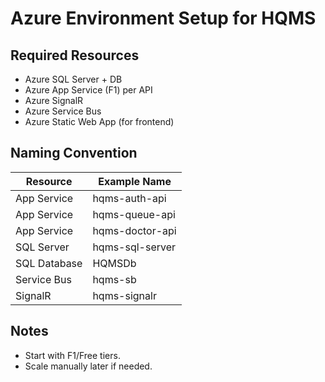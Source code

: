 # Azure Environment Setup for HQMS

## Required Resources

- Azure SQL Server + DB
- Azure App Service (F1) per API
- Azure SignalR
- Azure Service Bus
- Azure Static Web App (for frontend)

## Naming Convention

| Resource        | Example Name            |
|----------------|-------------------------|
| App Service     | hqms-auth-api           |
| App Service     | hqms-queue-api          |
| App Service     | hqms-doctor-api         |
| SQL Server      | hqms-sql-server         |
| SQL Database    | HQMSDb                  |
| Service Bus     | hqms-sb                 |
| SignalR         | hqms-signalr            |

## Notes

- Start with F1/Free tiers.
- Scale manually later if needed.
